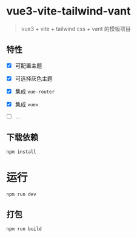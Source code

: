 # vue3-vite-tailwind-vant

> vue3 + vite + tailwind css + vant 的模板项目

## 特性

- [x] 可配置主题
- [x] 可选择灰色主题
- [x] 集成 `vue-router`
- [x] 集成 `vuex`
- [ ] ...


## 下载依赖

```
npm install
```

# 运行

```
npm run dev
```

## 打包

```
npm run build
```


